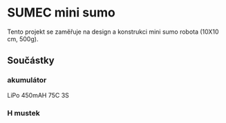 # SUMEC mini sumo
Tento projekt se zaměřuje na design a konstrukci mini sumo robota (10X10 cm, 500g).

## Součástky
### akumulátor 
LiPo 450mAH 75C 3S
### H mustek

